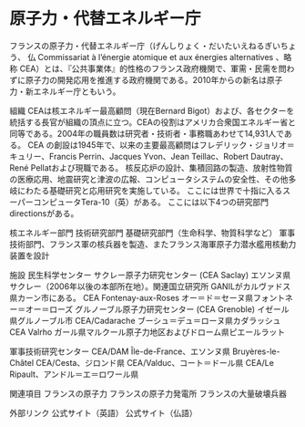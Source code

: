 # 原子力・代替エネルギー庁

フランスの原子力・代替エネルギー庁（げんしりょく・だいたいえねるぎいちょう、 仏 Commissariat à l’énergie atomique et aux énergies alternatives 、略称 CEA）とは、『公共事業体』的性格のフランス政府機関で、軍需・民需を問わずに原子力の開発応用を推進する政府機関である。2010年からの新名は原子力・新エネルギー庁ともいう。

組織
CEAは核エネルギー最高顧問（現在Bernard Bigot）および、各セクターを統括する長官が組織の頂点に立つ。CEAの役割はアメリカ合衆国エネルギー省と同等である。2004年の職員数は研究者・技術者・事務職あわせて14,931人である。
CEA の創設は1945年で、以来の主要最高顧問はフレデリック・ジョリオ＝キュリー、Francis Perrin、Jacques Yvon、Jean Teillac、Robert Dautray、René Pellatおよび現職である。
核反応炉の設計、集積回路の製造、放射性物質の医療応用、地震研究と津波の広報、コンピュータシステムの安全性、その他多岐にわたる基礎研究と応用研究を実施している。
ここには世界で十指に入るスーパーコンピュータTera-10（英）がある。
ここには以下4つの研究部門directionsがある。

核エネルギー部門
技術研究部門
基礎研究部門（生命科学、物質科学など）
軍事技術部門、フランス軍の核兵器を製造、またフランス海軍原子力潜水艦用核動力装置を設計

施設
民生科学センター
サクレー原子力研究センター (CEA Saclay)
エソンヌ県サクレー（2006年以後の本部所在地）。関連国立研究所 GANILがカルヴァドス県カーン市にある。
CEA Fontenay-aux-Roses
オー＝ド＝セーヌ県フォントネー＝オー＝ローズ
グルノーブル原子力研究センター (CEA Grenoble)
イゼール県グルノーブル市
CEA/Cadarache
ブーシュ＝デュ＝ローヌ県カダラッシュ
CEA Valrho
ガール県マルクール原子力地区およびドローム県ピエールラット

軍事技術研究センター
CEA/DAM Île-de-France、エソンヌ県 Bruyères-le-Châtel
CEA/Cesta、ジロンド県
CEA/Valduc、コート＝ドール県
CEA/Le Ripault、アンドル＝エ＝ロワール県

関連項目
フランスの原子力
フランスの原子力発電所
フランスの大量破壊兵器

外部リンク
公式サイト（英語）
公式サイト（仏語）